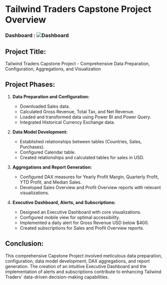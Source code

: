 # Tailwind Traders Capstone Project Overview
### Dashboard : ![Dashboard](https://github.com/AshishLakkapatri/Power-BI-Report-and-Dashboard-Project/assets/69083448/e23731ce-016f-44b6-b26a-de97c0d5d855)

## Project Title:
Tailwind Traders Capstone Project - Comprehensive Data Preparation, Configuration, Aggregations, and Visualization

## Project Phases:

1. **Data Preparation and Configuration:**
   - Downloaded Sales data.
   - Calculated Gross Revenue, Total Tax, and Net Revenue.
   - Loaded and transformed data using Power BI and Power Query.
   - Integrated Historical Currency Exchange data.

2. **Data Model Development:**
   - Established relationships between tables (Countries, Sales, Purchases).
   - Configured Calendar table.
   - Created relationships and calculated tables for sales in USD.

3. **Aggregations and Report Generation:**
   - Configured DAX measures for Yearly Profit Margin, Quarterly Profit, YTD Profit, and Median Sales.
   - Developed Sales Overview and Profit Overview reports with relevant visualizations.

4. **Executive Dashboard, Alerts, and Subscriptions:**
   - Designed an Executive Dashboard with core visualizations.
   - Configured mobile view for optimal accessibility.
   - Implemented a daily alert for Gross Revenue USD below $400.
   - Created subscriptions for Sales and Profit Overview reports.

## Conclusion:
This comprehensive Capstone Project involved meticulous data preparation, configuration, data model development, DAX aggregations, and report generation. The creation of an intuitive Executive Dashboard and the implementation of alerts and subscriptions contribute to enhancing Tailwind Traders' data-driven decision-making capabilities.

